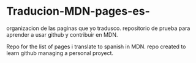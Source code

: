 # Traducion-MDN-pages-es-
organizacion de las paginas que yo tradusco.
repositorio de prueba para aprender a usar github y contribuir en MDN.

Repo for the list of pages i translate to spanish in MDN.
repo created to learn github managing a personal proyect.


